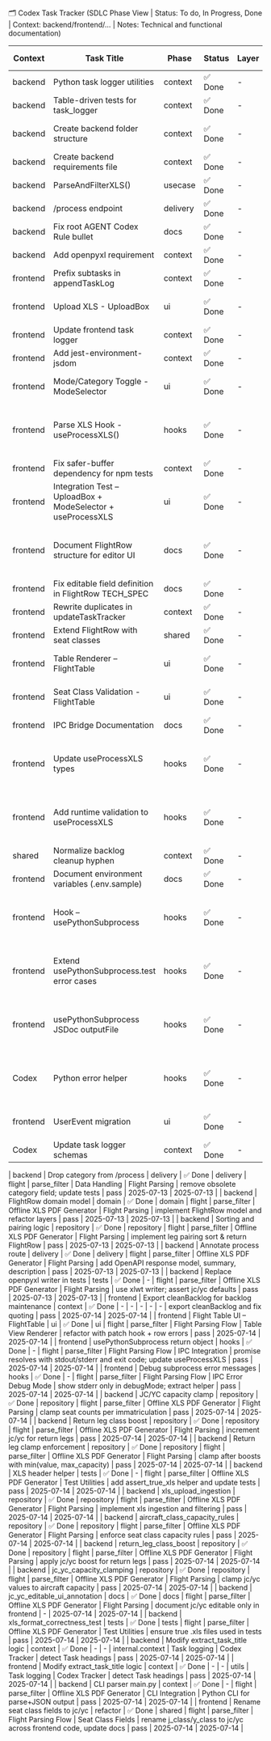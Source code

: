 🗂️ Codex Task Tracker (SDLC Phase View | Status: To do, In Progress, Done | Context: backend/frontend/... | Notes: Technical and functional documentation)

| Context  | Task Title                                                  | Phase    | Status  | Layer | Domain | Module                                    | Epic                              | Feature                  | Description                                                      | Test Status | Created    | Updated    |
| -------- | ----------------------------------------------------------- | -------- | ------- | ----- | ------ | ----------------------------------------- | --------------------------------- | ------------------------ | ---------------------------------------------------------------- | ----------- | ---------- | ---------- |
| backend  | Python task logger utilities                                | context  | ✅ Done | -     | -      | internal.context                          | Task logging                      | Codex Tracker            | python port of go utilities                                      | -           | 2025-07-10 | 2025-07-11 |
| backend  | Table-driven tests for task_logger                          | context  | ✅ Done | -     | -      | internal.context                          | Task logging                      | Codex Tracker            | added pytest table-driven tests                                  | -           | 2025-07-10 | 2025-07-11 |
| backend  | Create backend folder structure                             | context  | ✅ Done | -     | -      | setup                                     | Setup                             | Initial Scaffolding      | added delivery/usecase/repository directories                    | -           | 2025-07-10 | 2025-07-11 |
| backend  | Create backend requirements file                            | context  | ✅ Done | -     | -      | setup                                     | Setup                             | Initial Scaffolding      | added requirements.txt and docs                                  | -           | 2025-07-10 | 2025-07-11 |
| backend  | ParseAndFilterXLS()                                         | usecase  | ✅ Done | -     | -      | repository                                | Data Handling                     | Flight Parsing           | implemented parser in backend/repository/xls_parser.py           | -           | 2025-07-10 | 2025-07-11 |
| backend  | /process endpoint                                           | delivery | ✅ Done | -     | -      | delivery                                  | Data Handling                     | Flight Parsing           | implemented FastAPI route                                        | -           | 2025-07-10 | 2025-07-11 |
| backend  | Fix root AGENT Codex Rule bullet                            | docs     | ✅ Done | -     | -      | documentation                             | Docs                              | Governance               | completed bullet text and newline                                | -           | 2025-07-11 | 2025-07-11 |
| backend  | Add openpyxl requirement                                    | context  | ✅ Done | -     | -      | setup                                     | Setup                             | Dependencies             | added openpyxl dependency and CI install step                    | -           | 2025-07-11 | 2025-07-11 |
| frontend | Prefix subtasks in appendTaskLog                            | context  | ✅ Done | -     | -      | -                                         | -                                 | -                        | ts logger with parentTaskName                                    | -           | 2025-07-11 | 2025-07-11 |
| frontend | Upload XLS - UploadBox                                      | ui       | ✅ Done | -     | -      | UploadBox.tsx                             | XLS Upload UX                     | File Upload UI           | initial implementation                                           | -           | 2025-07-11 | 2025-07-11 |
| frontend | Update frontend task logger                                 | context  | ✅ Done | -     | -      | -                                         | -                                 | -                        | switched to codex_task_tracker.md                                | -           | 2025-07-11 | 2025-07-11 |
| frontend | Add jest-environment-jsdom                                  | context  | ✅ Done | -     | -      | -                                         | -                                 | -                        | added dev dependency                                             | -           | 2025-07-11 | 2025-07-11 |
| frontend | Mode/Category Toggle - ModeSelector                         | ui       | ✅ Done | -     | -      | ModeSelector.tsx                          | XLS Upload UX                     | ModeSelector Component   | implemented ModeSelector with tests                              | -           | 2025-07-11 | 2025-07-11 |
| frontend | Parse XLS Hook - useProcessXLS()                            | hooks    | ✅ Done | -     | -      | useProcessXLS.ts                          | Flight File Ingestion & Filtering | XLS Filtering Logic      | refactored to usePythonSubprocess                                | pass        | 2025-07-11 | 2025-07-14 |
| frontend | Fix safer-buffer dependency for npm tests                   | context  | ✅ Done | -     | -      | -                                         | -                                 | -                        | added safer-buffer dependency                                    | -           | 2025-07-11 | 2025-07-11 |
| frontend | Integration Test – UploadBox + ModeSelector + useProcessXLS | ui       | ✅ Done | -     | -      | UploadFlow.integration.test.tsx           | XLS Upload UX                     | Integrated Upload Flow   | integration test added                                           | -           | 2025-07-11 | 2025-07-11 |
| frontend | Document FlightRow structure for editor UI                  | docs     | ✅ Done | -     | -      | docs/flightRow.md                         | Flight File Ingestion & Filtering | Schema Definition        | added J/C and Y/C docs                                           | -           | 2025-07-11 | 2025-07-14 |
| frontend | Fix editable field definition in FlightRow TECH_SPEC        | docs     | ✅ Done | -     | -      | -                                         | -                                 | -                        | clarify editable j/y fields                                      | -           | 2025-07-11 | 2025-07-11 |
| frontend | Rewrite duplicates in updateTaskTracker                     | context  | ✅ Done | -     | -      | -                                         | -                                 | -                        | rewrite duplicate rows and add tests                             | -           | 2025-07-11 | 2025-07-11 |
| frontend | Extend FlightRow with seat classes                          | shared   | ✅ Done | -     | -      | -                                         | -                                 | -                        | add j_class and y_class fields; update tests                     | -           | 2025-07-12 | 2025-07-12 |
| frontend | Table Renderer – FlightTable                                | ui       | ✅ Done | -     | -      | FlightTable.tsx                           | XLS Upload UX                     | Table UI                 | implement table component                                        | -           | 2025-07-12 | 2025-07-12 |
| frontend | Seat Class Validation - FlightTable                         | ui       | ✅ Done | -     | -      | FlightTable.tsx                           | XLS Upload UX                     | Data Validation          | j/y class validation 0-99 with error state                       | -           | 2025-07-12 | 2025-07-12 |
| frontend | IPC Bridge Documentation                                    | docs     | ✅ Done | -     | -      | -                                         | -                                 | -                        | PRD + TECH_SPEC for Python subprocess bridge                     | -           | 2025-07-12 | 2025-07-12 |
| frontend | Update useProcessXLS types                                  | hooks    | ✅ Done | -     | -      | useProcessXLS.ts                          | Flight File Ingestion & Filtering | Type Definitions         | update hook to use Mode and Category types                       | -           | 2025-07-12 | 2025-07-12 |
| frontend | Add runtime validation to useProcessXLS                     | hooks    | ✅ Done | -     | -      | useProcessXLS.ts                          | Flight File Ingestion & Filtering | Runtime Safety           | runtime checks for Mode/Category enums                           | -           | 2025-07-12 | 2025-07-12 |
| shared   | Normalize backlog cleanup hyphen                            | context  | ✅ Done | -     | -      | -                                         | -                                 | -                        | handle hyphen names in cleanup                                   | -           | 2025-07-12 | 2025-07-12 |
| frontend | Document environment variables (.env.sample)                | docs     | ✅ Done | -     | -      | -                                         | -                                 | -                        | added env sample and README steps                                | -           | 2025-07-12 | 2025-07-12 |
| frontend | Hook – usePythonSubprocess                                  | hooks    | ✅ Done | -     | -      | usePythonSubprocess.ts                    | Flight File Ingestion & Filtering | IPC Integration          | spawn Python subprocess with typed args                          | -           | 2025-07-12 | 2025-07-12 |
| frontend | Extend usePythonSubprocess.test error cases                 | hooks    | ✅ Done | -     | -      | usePythonSubprocess.test.ts               | Flight File Ingestion & Filtering | IPC Error Handling       | add error and signal rejection tests                             | -           | 2025-07-12 | 2025-07-12 |
| frontend | usePythonSubprocess JSDoc outputFile                        | hooks    | ✅ Done | -     | -      | usePythonSubprocess.ts                    | Flight File Ingestion & Filtering | IPC Developer Experience | document JSON FlightRow array requirement; update TECH_SPEC path | -           | 2025-07-12 | 2025-07-14 |
| Codex    | Python error helper                                         | hooks    | ✅ Done | -     | -      | buildPythonErrorMessage.ts                | Flight File Ingestion & Filtering | IPC Error Handling       | improve subprocess error messages                                | -           | 2025-07-12 | 2025-07-12 |
| frontend | UserEvent migration                                         | ui       | ✅ Done | -     | -      | UploadBox.test.tsx, ModeSelector.test.tsx | XLS Upload UX                     | UI Testing Consistency   | replace fireEvent with userEvent                                 | -           | 2025-07-12 | 2025-07-12 |
| Codex    | Update task logger schemas                                  | context  | ✅ Done | -     | -      | internal.context & utils                  | Task logging                      | Codex Tracker            | update python/typescript loggers for 13 fields                   | pass        | 2025-07-13 | 2025-07-13 |

| backend | Drop category from /process | delivery | ✅ Done | delivery | flight | parse_filter | Data Handling | Flight Parsing | remove obsolete category field; update tests | pass | 2025-07-13 | 2025-07-13 |
| backend | FlightRow domain model | domain | ✅ Done | domain | flight | parse_filter | Offline XLS PDF Generator | Flight Parsing | implement FlightRow model and refactor layers | pass | 2025-07-13 | 2025-07-13 |
| backend | Sorting and pairing logic | repository | ✅ Done | repository | flight | parse_filter | Offline XLS PDF Generator | Flight Parsing | implement leg pairing sort & return FlightRow | pass | 2025-07-13 | 2025-07-13 |
| backend | Annotate process route | delivery | ✅ Done | delivery | flight | parse_filter | Offline XLS PDF Generator | Flight Parsing | add OpenAPI response model, summary, description | pass | 2025-07-13 | 2025-07-13 |
| backend | Replace openpyxl writer in tests | tests | ✅ Done | - | flight | parse_filter | Offline XLS PDF Generator | Flight Parsing | use xlwt writer; assert jc/yc defaults | pass | 2025-07-13 | 2025-07-13 |
| frontend | Export cleanBacklog for backlog maintenance | context | ✅ Done | - | - | - | - | - | export cleanBacklog and fix quoting | pass | 2025-07-14 | 2025-07-14 |
| frontend | Flight Table UI – FlightTable | ui | ✅ Done | ui | flight | parse_filter | Flight Parsing Flow | Table View Renderer | refactor with patch hook + row errors | pass | 2025-07-14 | 2025-07-14 |
| frontend | usePythonSubprocess return object | hooks | ✅ Done | - | flight | parse_filter | Flight Parsing Flow | IPC Integration | promise resolves with stdout/stderr and exit code; update useProcessXLS | pass | 2025-07-14 | 2025-07-14 |
| frontend | Debug subprocess error messages | hooks | ✅ Done | - | flight | parse_filter | Flight Parsing Flow | IPC Error Debug Mode | show stderr only in debugMode; extract helper | pass | 2025-07-14 | 2025-07-14 |
| backend | JC/YC capacity clamp | repository | ✅ Done | repository | flight | parse_filter | Offline XLS PDF Generator | Flight Parsing | clamp seat counts per immatriculation | pass | 2025-07-14 | 2025-07-14 |
| backend | Return leg class boost | repository | ✅ Done | repository | flight | parse_filter | Offline XLS PDF Generator | Flight Parsing | increment jc/yc for return legs | pass | 2025-07-14 | 2025-07-14 |
| backend | Return leg clamp enforcement | repository | ✅ Done | repository | flight | parse_filter | Offline XLS PDF Generator | Flight Parsing | clamp after boosts with min(value, max_capacity) | pass | 2025-07-14 | 2025-07-14 |
| backend | XLS header helper | tests | ✅ Done | - | flight | parse_filter | Offline XLS PDF Generator | Test Utilities | add assert_true_xls helper and update tests | pass | 2025-07-14 | 2025-07-14 |
| backend | xls_upload_ingestion | repository | ✅ Done | repository | flight | parse_filter | Offline XLS PDF Generator | Flight Parsing | implement xls ingestion and filtering | pass | 2025-07-14 | 2025-07-14 |
| backend | aircraft_class_capacity_rules | repository | ✅ Done | repository | flight | parse_filter | Offline XLS PDF Generator | Flight Parsing | enforce seat class capacity rules | pass | 2025-07-14 | 2025-07-14 |
| backend | return_leg_class_boost | repository | ✅ Done | repository | flight | parse_filter | Offline XLS PDF Generator | Flight Parsing | apply jc/yc boost for return legs | pass | 2025-07-14 | 2025-07-14 |
| backend | jc_yc_capacity_clamping | repository | ✅ Done | repository | flight | parse_filter | Offline XLS PDF Generator | Flight Parsing | clamp jc/yc values to aircraft capacity | pass | 2025-07-14 | 2025-07-14 |
| backend | jc_yc_editable_ui_annotation | docs | ✅ Done | docs | flight | parse_filter | Offline XLS PDF Generator | Flight Parsing | document jc/yc editable only in frontend | - | 2025-07-14 | 2025-07-14 |
| backend | xls_format_correctness_test | tests | ✅ Done | tests | flight | parse_filter | Offline XLS PDF Generator | Test Utilities | ensure true .xls files used in tests | pass | 2025-07-14 | 2025-07-14 |
| backend | Modify extract_task_title logic | context | ✅ Done | - | - | internal.context | Task logging | Codex Tracker | detect Task <number> headings | pass | 2025-07-14 | 2025-07-14 |
| frontend | Modify extract_task_title logic | context | ✅ Done | - | - | utils | Task logging | Codex Tracker | detect Task <number> headings | pass | 2025-07-14 | 2025-07-14 |
| backend | CLI parser main.py | context | ✅ Done | - | flight | parse_filter | Offline XLS PDF Generator | CLI Integration | Python CLI for parse+JSON output | pass | 2025-07-14 | 2025-07-14 |
| frontend | Rename seat class fields to jc/yc | refactor | ✅ Done | shared | flight | parse_filter | Flight Parsing Flow | Seat Class Fields | rename j_class/y_class to jc/yc across frontend code, update docs | pass | 2025-07-14 | 2025-07-14 |
